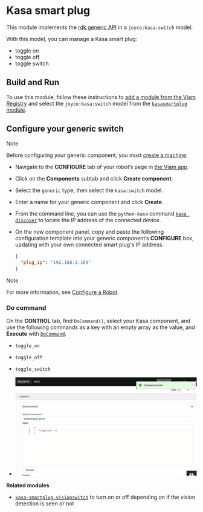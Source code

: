 # Kasa smart plug

This module implements the [rdk generic API](https://github.com/rdk/generic-api) in a `joyce:kasa:switch` model.

With this model, you can manage a Kasa smart plug:
- toggle on
- toggle off
- toggle switch

## Build and Run

To use this module, follow these instructions to [add a module from the Viam Registry](https://docs.viam.com/registry/configure/#add-a-modular-resource-from-the-viam-registry) and select the `joyce:kasa:switch` model from the [`kasasmartplug` module]([https://app.viam.com/module/rdk/joyce:kasa:switch](https://app.viam.com/module/joyce/kasasmartplug)).

## Configure your generic switch

> [!NOTE]  
> Before configuring your generic component, you must [create a machine](https://docs.viam.com/manage/fleet/machines/#add-a-new-machine).

- Navigate to the **CONFIGURE** tab of your robot’s page in [the Viam app](https://app.viam.com/).
- Click on the **Components** subtab and click **Create component**.
- Select the `generic` type, then select the `kasa:switch` model. 
- Enter a name for your generic component and click **Create**.
- From the command line, you can use the `python-kasa` command [`kasa discover`](https://python-kasa.readthedocs.io/en/latest/cli.html#discovery) to  locate the IP address of the connected device. 
- On the new component panel, copy and paste the following configuration template into your generic component’s **CONFIGURE** box, updating with your own connected smart plug's IP address.

  ```json
  {
    "plug_ip": "192.168.1.169"
  }
  ```

> [!NOTE]  
> For more information, see [Configure a Robot](https://docs.viam.com/manage/configuration/).

### Do command

On the **CONTROL** tab, find `DoCommand()`, select your Kasa component, and use the following commands as a key with an empty array as the value, and **Execute** with [`DoCommand`](https://docs.viam.com/components/generic/#docommand).

- `toggle_on`
- `toggle_off`
- `toggle_switch`

- ![do command](./doCommand.png)

**Related modules**
- [`kasa-smartplug-visionswitch`](https://app.viam.com/module/bill/kasa-smartplug-visionswitch) to turn on or off depending on if the vision detection is seen or not
